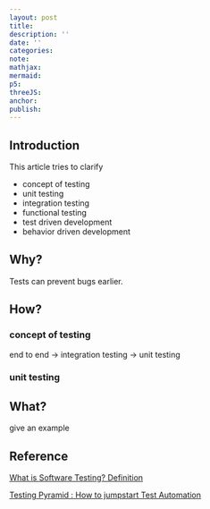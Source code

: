 ```yaml
---
layout: post
title:
description: ''
date: ''
categories:
note:
mathjax:
mermaid:
p5:
threeJS:
anchor:
publish:
---
```


## Introduction

This article tries to clarify

* concept of testing
* unit testing
* integration testing
* functional testing
* test driven development
* behavior driven development

## Why?

Tests can prevent bugs earlier.

## How?

### concept of testing

end to end -> integration testing -> unit testing

### unit testing



## What?

give an example

## Reference

[What is Software Testing? Definition](https://www.guru99.com/software-testing-introduction-importance.html)

[Testing Pyramid : How to jumpstart Test Automation](https://www.browserstack.com/guide/testing-pyramid-for-test-automation)
